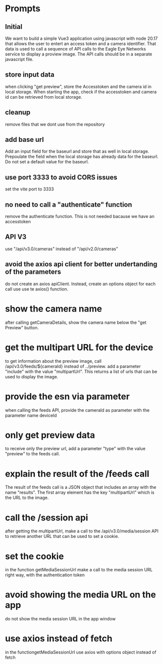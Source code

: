 # Prompts

## Initial 
We want to build a simple Vue3 application using javascript with node 20.17 that allows the user to entert an access token and a camera identifier. That data is used to call a sequence of API calls to the Eagle Eye Networks service to display a proview image. The API calls should be in a separate javascript file. 

## store input data
when clicking "get preview", store the Accesstoken and the camera id in local storage. When starting the app, check if the accesstoken and camera id can be retrieved from local storage.  

## cleanup 
remove files that we dont use from the repository

## add base url
Add an input field for the baseurl and store that as well in local storage. Prepoulate the field when the local storage has already data for the baseurl. Do not set a default value for the baseurl.

## use port 3333 to avoid CORS issues
set the vite port to 3333

## no need to call a "authenticate" function
remove the authenticate function. This is not needed bacause we have an accesstoken

## API V3
use "/api/v3.0/cameras" instead of "/api/v2.0/cameras"

## avoid the axios api client for better undertanding of the parameters
do not create an axios apiClient. Instead, create an options object for each call use use te axios() function.

# show the camera name
after calling getCameraDetails, show the camera name below the "get Preview" button. 

# get the multipart URL for the device
to get information about the preview image, call /api/v3.0/feeds/${cameraId} instead of ../preview.  add a parameter "include" with the value "multipartUrl". This returns a list of urls that can be used to display the image. 

# provide the esn via parameter
when calling the feeds API, provide the cameraId as parameter with the parameter name deviceId

# only get preview data
to receive only the preview url, add a parameter "type" with the value "preview" to the feeds call.

# explain the result of the /feeds call 
The result of the feeds call is a JSON object that includes an array with the name "results". The first array element has the key "multipartUrl" which is the URL to the image. 

# call the /session api
after getting the multipartUrl, make a call to the /api/v3.0/media/session API to retrieve another URL that can be used to set a cookie. 

# set the cookie
in the function getMediaSessionUrl make a call to the media session URL right way, with the authentication token 

# avoid showing the media URL on the app 
do not show the media session URL in the app window

# use axios instead of fetch
in the functiongetMediaSessionUrl use axios with options object instead of fetch
